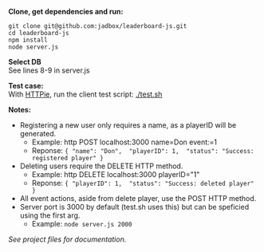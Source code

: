 **Clone, get dependencies and run:**  
```
git clone git@github.com:jadbox/leaderboard-js.git  
cd leaderboard-js  
npm install  
node server.js  
```
  
**Select DB**  
See lines 8-9 in server.js
  
**Test case:**  
With [HTTPie](https://github.com/jakubroztocil/httpie), run the client test script: [./test.sh](https://github.com/jadbox/leaderboard-js/blob/master/test.sh)
  
**Notes:**  
* Registering a new user only requires a name, as a playerID will be generated.
  * Example: http POST localhost:3000 name=Don event:=1
  * Reponse: ```{
    "name": "Don", 
    "playerID": 1, 
    "status": "Success: registered player"
    }```
* Deleting users require the DELETE HTTP method.
  * Example: http DELETE localhost:3000 playerID="1" 
  * Reponse: ```{
    "playerID": 1, 
    "status": "Success: deleted player"
}```
* All event actions, aside from delete player, use the POST HTTP method.
* Server port is 3000 by default (test.sh uses this) but can be speficied using the first arg.
  * Example: ```node server.js 2000```
  
_See project files for documentation._

